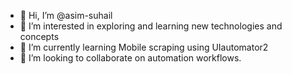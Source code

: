 - 👋 Hi, I’m @asim-suhail
- 👀 I’m interested in exploring and learning new technologies and concepts
- 🌱 I’m currently learning Mobile scraping using UIautomator2
- 💞️ I’m looking to collaborate on automation workflows.

<!---
asim-suhail/asim-suhail is a ✨ special ✨ repository because its `README.md` (this file) appears on your GitHub profile.
You can click the Preview link to take a look at your changes.
--->
